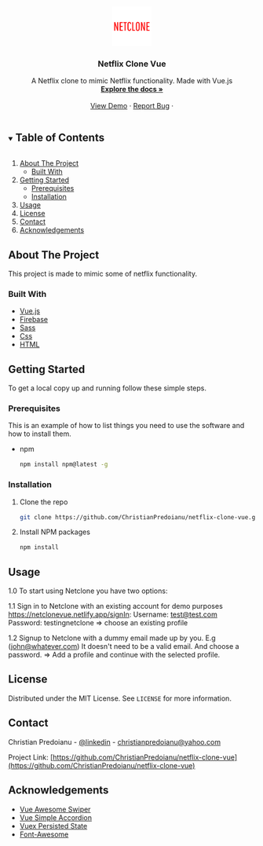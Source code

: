 


<!-- PROJECT LOGO -->
<br />
<p align="center">
  <a href="https://github.com/ChristianPredoianu/netflix-clone-vue">
    <img src="src/assets/images/netclone.png" alt="Logo" width="80" height="80">
  </a>

  <h3 align="center">Netflix Clone Vue</h3>

  <p align="center">
   A Netflix clone to mimic Netflix functionality. Made with Vue.js 
    <br />
    <a href="https://github.com/ChristianPredoianu/netflix-clone-vue"><strong>Explore the docs »</strong></a>
    <br />
    <br />
    <a href="https://netclonevue.netlify.app/">View Demo</a>
    ·
    <a href="https://github.com/ChristianPredoianu/netflix-clone-vue/issues/issues">Report Bug</a>
    ·
   
  </p>
</p>



<!-- TABLE OF CONTENTS -->
<details open="open">
  <summary><h2 style="display: inline-block">Table of Contents</h2></summary>
  <ol>
    <li>
      <a href="#about-the-project">About The Project</a>
      <ul>
        <li><a href="#built-with">Built With</a></li>
      </ul>
    </li>
    <li>
      <a href="#getting-started">Getting Started</a>
      <ul>
        <li><a href="#prerequisites">Prerequisites</a></li>
        <li><a href="#installation">Installation</a></li>
      </ul>
    </li>
    <li><a href="#usage">Usage</a></li>
    <li><a href="#license">License</a></li>
    <li><a href="#contact">Contact</a></li>
    <li><a href="#acknowledgements">Acknowledgements</a></li>
  </ol>
</details>



<!-- ABOUT THE PROJECT -->
## About The Project

This project is made to mimic some of netflix functionality.

### Built With

* [Vue.js](https://vuejs.org/)
* [Firebase](https://firebase.google.com/)
* [Sass](https://sass-lang.com/)
* [Css](https://www.w3.org/Style/CSS/Overview.en.html)
* [HTML](https://developer.mozilla.org/sv-SE/docs/Web/HTML)



<!-- GETTING STARTED -->
## Getting Started

To get a local copy up and running follow these simple steps.

### Prerequisites

This is an example of how to list things you need to use the software and how to install them.
* npm
  ```sh
  npm install npm@latest -g
  ```

### Installation

1. Clone the repo
   ```sh
   git clone https://github.com/ChristianPredoianu/netflix-clone-vue.git
   ```
2. Install NPM packages
   ```sh
   npm install
   ```



<!-- USAGE EXAMPLES -->
## Usage

1.0 To start using Netclone you have two options:

1.1 Sign in to Netclone with an existing account for demo purposes https://netclonevue.netlify.app/signIn:
    Username: test@test.com  
    Password: testingnetclone
    => choose an existing profile
   
1.2 Signup to Netclone with a dummy email made up by you. E.g (john@whatever.com) It doesn't need to be a valid email. And choose a password. 
    => Add a profile and continue with the selected profile.



<!-- LICENSE -->
## License

Distributed under the MIT License. See `LICENSE` for more information.


<!-- CONTACT -->
## Contact

Christian Predoianu - [@linkedin](https://se.linkedin.com/in/christian-predoianu-369218157) - christianpredoianu@yahoo.com

Project Link: [https://github.com/ChristianPredoianu/netflix-clone-vue](https://github.com/ChristianPredoianu/netflix-clone-vue)



<!-- ACKNOWLEDGEMENTS -->
## Acknowledgements

* [Vue Awesome Swiper](https://github.com/surmon-china/vue-awesome-swiper)
* [Vue Simple Accordion](https://github.com/tkhquang/vue-simple-accordion)
* [Vuex Persisted State](https://github.com/robinvdvleuten/vuex-persistedstate)
* [Font-Awesome](https://fontawesome.com/)





<!-- MARKDOWN LINKS & IMAGES -->
<!-- https://www.markdownguide.org/basic-syntax/#reference-style-links -->
[contributors-shield]: https://img.shields.io/github/contributors/github_username/repo.svg?style=for-the-badge
[contributors-url]: https://github.com/github_username/repo/graphs/contributors
[forks-shield]: https://img.shields.io/github/forks/github_username/repo.svg?style=for-the-badge
[forks-url]: https://github.com/github_username/repo/network/members
[stars-shield]: https://img.shields.io/github/stars/github_username/repo.svg?style=for-the-badge
[stars-url]: https://github.com/github_username/repo/stargazers
[issues-shield]: https://img.shields.io/github/issues/github_username/repo.svg?style=for-the-badge
[issues-url]: https://github.com/github_username/repo/issues
[license-shield]: https://img.shields.io/github/license/github_username/repo.svg?style=for-the-badge
[license-url]: https://github.com/github_username/repo/blob/master/LICENSE.txt
[linkedin-shield]: https://img.shields.io/badge/-LinkedIn-black.svg?style=for-the-badge&logo=linkedin&colorB=555
[linkedin-url]: https://linkedin.com/in/github_username


